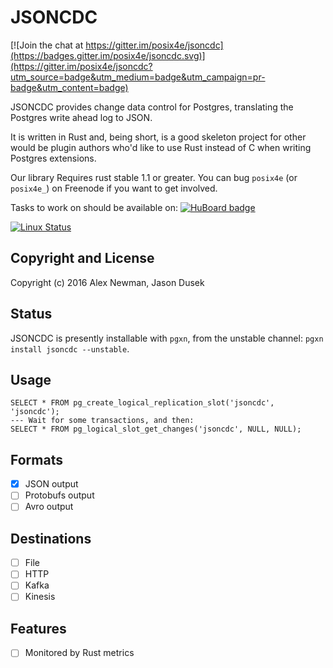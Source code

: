 JSONCDC
=======

[![Join the chat at https://gitter.im/posix4e/jsoncdc](https://badges.gitter.im/posix4e/jsoncdc.svg)](https://gitter.im/posix4e/jsoncdc?utm_source=badge&utm_medium=badge&utm_campaign=pr-badge&utm_content=badge)

JSONCDC provides change data control for Postgres, translating the Postgres
write ahead log to JSON.

It is written in Rust and, being short, is a good skeleton project for other
would be plugin authors who'd like to use Rust instead of C when writing
Postgres extensions.

Our library Requires rust stable 1.1 or greater.  You can bug `posix4e` (or
`posix4e_`) on Freenode if you want to get involved.

Tasks to work on should be available on:
[![HuBoard
badge](http://img.shields.io/badge/Hu-Board-7965cc.svg)](https://huboard.com/posix4e/jsoncdc)

[![Linux
Status](https://travis-ci.org/posix4e/jsoncdc.svg?branch=master)](https://travis-ci.org/posix4e/jsoncdc)


Copyright and License
---------------------

Copyright (c) 2016 Alex Newman, Jason Dusek


Status
------

JSONCDC is presently installable with `pgxn`, from the unstable channel:
`pgxn install jsoncdc --unstable`.


Usage
-----

    SELECT * FROM pg_create_logical_replication_slot('jsoncdc', 'jsoncdc');
    --- Wait for some transactions, and then:
    SELECT * FROM pg_logical_slot_get_changes('jsoncdc', NULL, NULL);


Formats
-------

- [x] JSON output
- [ ] Protobufs output
- [ ] Avro output

Destinations
------------

- [ ] File
- [ ] HTTP
- [ ] Kafka
- [ ] Kinesis

Features
--------

- [ ] Monitored by Rust metrics
